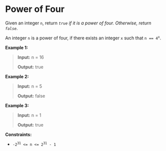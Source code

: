 # Power of Four

Given an integer <code>n</code>, return *<code>true</code> if it is a power of four. Otherwise, return <code>false</code>*.

An integer <code>n</code> is a power of four, if there exists an integer <code>x</code> such that <code>n == 4<sup>x</sup></code>.


**Example 1:**
>
> **Input:** n = 16
>
> **Output:** true

**Example 2:**
>
> **Input:** n = 5
>
> **Output:** false

**Example 3:**
>
> **Input:** n = 1
>
> **Output:** true


**Constraints:**

- <code>-2<sup>31</sup> &lt;= n &lt;= 2<sup>31</sup> - 1</code>

